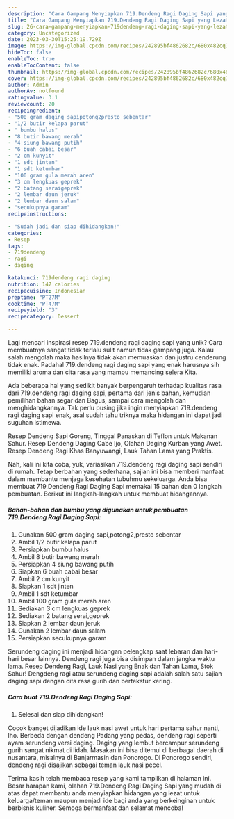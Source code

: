 ```yaml
---
description: "Cara Gampang Menyiapkan 719.Dendeng Ragi Daging Sapi yang Lezat Sekali"
title: "Cara Gampang Menyiapkan 719.Dendeng Ragi Daging Sapi yang Lezat Sekali"
slug: 26-cara-gampang-menyiapkan-719dendeng-ragi-daging-sapi-yang-lezat-sekali
category: Uncategorized
date: 2023-03-30T15:25:19.729Z
image: https://img-global.cpcdn.com/recipes/242895bf4862682c/680x482cq70/719dendeng-ragi-daging-sapi-foto-resep-utama.jpg
hideToc: false
enableToc: true
enableTocContent: false
thumbnail: https://img-global.cpcdn.com/recipes/242895bf4862682c/680x482cq70/719dendeng-ragi-daging-sapi-foto-resep-utama.jpg
cover: https://img-global.cpcdn.com/recipes/242895bf4862682c/680x482cq70/719dendeng-ragi-daging-sapi-foto-resep-utama.jpg
author: Admin
authorAv: notfound
ratingvalue: 3.1
reviewcount: 20
recipeingredient:
- "500 gram daging sapipotong2presto sebentar"
- "1/2 butir kelapa parut"
- " bumbu halus"
- "8 butir bawang merah"
- "4 siung bawang putih"
- "6 buah cabai besar"
- "2 cm kunyit"
- "1 sdt jinten"
- "1 sdt ketumbar"
- "100 gram gula merah aren"
- "3 cm lengkuas geprek"
- "2 batang seraigeprek"
- "2 lembar daun jeruk"
- "2 lembar daun salam"
- "secukupnya garam"
recipeinstructions:

- "Sudah jadi dan siap dihidangkan!"
categories:
- Resep
tags:
- 719dendeng
- ragi
- daging

katakunci: 719dendeng ragi daging 
nutrition: 147 calories
recipecuisine: Indonesian
preptime: "PT27M"
cooktime: "PT47M"
recipeyield: "3"
recipecategory: Dessert

---
```





Lagi mencari inspirasi resep 719.dendeng ragi daging sapi yang unik? Cara membuatnya sangat tidak terlalu sulit namun tidak gampang juga. Kalau salah mengolah maka hasilnya tidak akan memuaskan dan justru cenderung tidak enak. Padahal 719.dendeng ragi daging sapi yang enak harusnya sih memiliki aroma dan cita rasa yang mampu memancing selera Kita.





Ada beberapa hal yang sedikit banyak berpengaruh terhadap kualitas rasa dari 719.dendeng ragi daging sapi, pertama dari jenis bahan, kemudian pemilihan bahan segar dan Bagus, sampai cara mengolah dan menghidangkannya. Tak perlu pusing jika ingin menyiapkan 719.dendeng ragi daging sapi enak,      asal sudah tahu triknya maka hidangan ini dapat jadi suguhan istimewa.














Resep Dendeng Sapi Goreng, Tinggal Panaskan di Teflon untuk Makanan Sahur. Resep Dendeng Daging Cabe Ijo, Olahan Daging Kurban yang Awet. Resep Dendeng Ragi Khas Banyuwangi, Lauk Tahan Lama yang Praktis.






Nah, kali ini kita coba, yuk, variasikan 719.dendeng ragi daging sapi sendiri di rumah. Tetap berbahan yang sederhana, sajian ini bisa memberi manfaat dalam membantu menjaga kesehatan tubuhmu sekeluarga. Anda bisa membuat 719.Dendeng Ragi Daging Sapi memakai 15 bahan dan 0 langkah pembuatan. Berikut ini langkah-langkah untuk membuat hidangannya.

<!--inarticleads1-->

##### Bahan-bahan dan bumbu yang digunakan untuk pembuatan 719.Dendeng Ragi Daging Sapi:

1. Gunakan 500 gram daging sapi,potong2,presto sebentar
1. Ambil 1/2 butir kelapa parut
1. Persiapkan  bumbu halus
1. Ambil 8 butir bawang merah
1. Persiapkan 4 siung bawang putih
1. Siapkan 6 buah cabai besar
1. Ambil 2 cm kunyit
1. Siapkan 1 sdt jinten
1. Ambil 1 sdt ketumbar
1. Ambil 100 gram gula merah aren
1. Sediakan 3 cm lengkuas geprek
1. Sediakan 2 batang serai,geprek
1. Siapkan 2 lembar daun jeruk
1. Gunakan 2 lembar daun salam
1. Persiapkan secukupnya garam


Serundeng daging ini menjadi hidangan pelengkap saat lebaran dan hari-hari besar lainnya. Dendeng ragi juga bisa disimpan dalam jangka waktu lama. Resep Dendeng Ragi, Lauk Nasi yang Enak dan Tahan Lama, Stok Sahur! Dengdeng ragi atau serundeng daging sapi adalah salah satu sajian daging sapi dengan cita rasa gurih dan bertekstur kering. 

<!--inarticleads2-->

##### Cara buat 719.Dendeng Ragi Daging Sapi:


1. Selesai dan siap dihidangkan!

Cocok banget dijadikan ide lauk nasi awet untuk hari pertama sahur nanti, lho. Berbeda dengan dendeng Padang yang pedas, dendeng ragi seperti ayam serundeng versi daging. Daging yang lembut bercampur serundeng gurih sangat nikmat di lidah. Masakan ini bisa ditemui di berbagai daerah di nusantara, misalnya di Banjarmasin dan Ponorogo. Di Ponorogo sendiri, dendeng ragi disajikan sebagai teman lauk nasi pecel. 

Terima kasih telah membaca resep yang kami tampilkan di halaman ini. Besar harapan kami, olahan 719.Dendeng Ragi Daging Sapi yang mudah di atas dapat membantu anda menyiapkan hidangan yang lezat untuk keluarga/teman maupun menjadi ide bagi anda yang berkeinginan untuk berbisnis kuliner. Semoga bermanfaat dan selamat mencoba!
